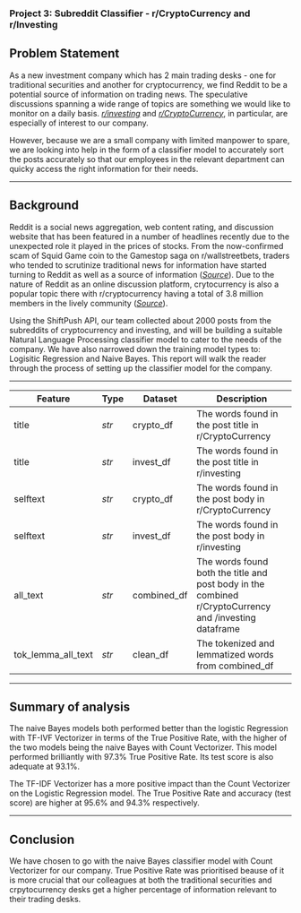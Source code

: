 

### Project 3: Subreddit Classifier - r/CryptoCurrency and r/Investing ###

## Problem Statement

As a new investment company which has 2 main trading desks - one for traditional securities and another for cryptocurrency, we find Reddit to be a potential source of information on trading news. The speculative discussions spanning a wide range of topics are something we would like to monitor on a daily basis. [*r/investing*](https://www.reddit.com/r/investing/) and [*r/CryptoCurrency*](https://www.reddit.com/r/cryptocurrency/), in particular, are especially of interest to our company. 

However, because we are a small company with limited manpower to spare, we are looking into help in the form of a classifier model to accurately sort the posts accurately so that our employees in the relevant department can quicky access the right information for their needs.

---

## Background

Reddit is a social news aggregation, web content rating, and discussion website that has been featured in a number of headlines recently due to the unexpected role it played in the prices of stocks. From the now-confirmed scam of Squid Game coin to the Gamestop saga on r/wallstreetbets, traders who tended to scrutinize traditional news for information have started turning to Reddit as well as a source of information ([*Source*](https://markets.businessinsider.com/news/stocks/reddit-stocks-10-most-discussed-tesla-gamestop-wallstreetbets-november-2-2021-11)). Due to the nature of Reddit as an online discussion platform, crytocurrency is also a popular topic there with r/cryptocurrency having a total of 3.8 million members in the lively community ([*Source*](https://www.reddit.com/r/cryptocurrency/)).

Using the ShiftPush API, our team collected about 2000 posts from the subreddits of cryptocurrency and investing, and will be building a suitable Natural Language Processing classifier model to cater to the needs of the company. We have also narrowed down the training model types to: Logisitic Regression and Naive Bayes. This report will walk the reader through the process of setting up the classifier model for the company.

---

|Feature|Type|Dataset|Description|
|---|---|---|---|
|title|*str*|crypto_df|The words found in the post title in r/CryptoCurrency|
|title|*str*|invest_df|The words found in the post title in r/investing|
|selftext|*str*|crypto_df|The words found in the post body in r/CryptoCurrency|
|selftext|*str*|invest_df|The words found in the post body in r/investing|
|all_text|*str*|combined_df|The words found both the title and post body in the combined r/CryptoCurrency and /investing dataframe|
|tok_lemma_all_text|*str*|clean_df| The tokenized and lemmatized words from combined_df|

---

## Summary of analysis

The naive Bayes models both performed better than the logistic Regression with TF-IVF Vectorizer in terms of the True Positive Rate, with the higher of the two models being the naive Bayes with Count Vectorizer. This model performed brilliantly with 97.3% True Positive Rate. Its test score is also adequate at 93.1%.

The TF-IDF Vectorizer has a more positive impact than the Count Vectorizer on the Logistic Regression model. The True Positive Rate and accuracy (test score) are higher at 95.6% and 94.3% respectively.

---

## Conclusion

We have chosen to go with the naive Bayes classifier model with Count Vectorizer for our company. True Positive Rate was prioritised beause of it is more crucial that our colleagues at both the traditional securities and crpytocurrency desks get a higher percentage of information relevant to their trading desks.